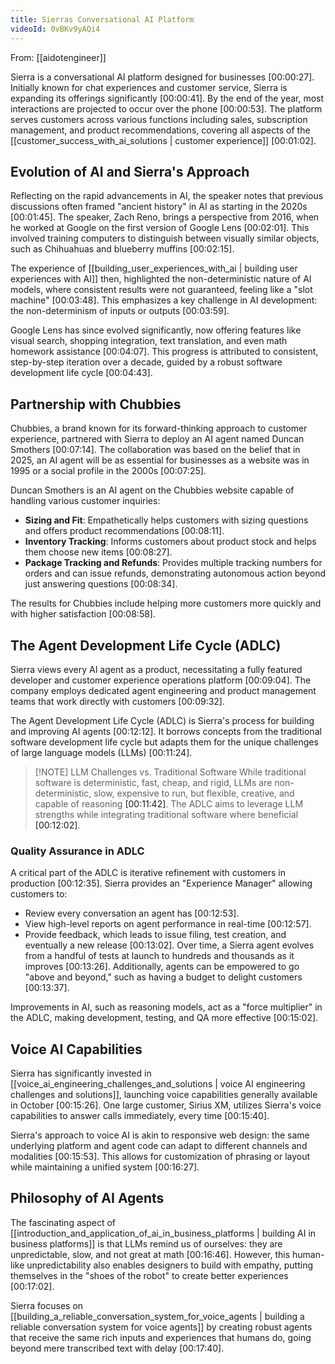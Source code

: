 ```yaml
---
title: Sierras Conversational AI Platform
videoId: 0vBKv9yAQi4
---
```


From: [[aidotengineer]] <br/> 

Sierra is a conversational AI platform designed for businesses <a class="yt-timestamp" data-t="00:00:27">[00:00:27]</a>. Initially known for chat experiences and customer service, Sierra is expanding its offerings significantly <a class="yt-timestamp" data-t="00:00:41">[00:00:41]</a>. By the end of the year, most interactions are projected to occur over the phone <a class="yt-timestamp" data-t="00:00:53">[00:00:53]</a>. The platform serves customers across various functions including sales, subscription management, and product recommendations, covering all aspects of the [[customer_success_with_ai_solutions | customer experience]] <a class="yt-timestamp" data-t="00:01:02">[00:01:02]</a>.

## Evolution of AI and Sierra's Approach

Reflecting on the rapid advancements in AI, the speaker notes that previous discussions often framed "ancient history" in AI as starting in the 2020s <a class="yt-timestamp" data-t="00:01:45">[00:01:45]</a>. The speaker, Zach Reno, brings a perspective from 2016, when he worked at Google on the first version of Google Lens <a class="yt-timestamp" data-t="00:02:01">[00:02:01]</a>. This involved training computers to distinguish between visually similar objects, such as Chihuahuas and blueberry muffins <a class="yt-timestamp" data-t="00:02:15">[00:02:15]</a>.

The experience of [[building_user_experiences_with_ai | building user experiences with AI]] then, highlighted the non-deterministic nature of AI models, where consistent results were not guaranteed, feeling like a "slot machine" <a class="yt-timestamp" data-t="00:03:48">[00:03:48]</a>. This emphasizes a key challenge in AI development: the non-determinism of inputs or outputs <a class="yt-timestamp" data-t="00:03:59">[00:03:59]</a>.

Google Lens has since evolved significantly, now offering features like visual search, shopping integration, text translation, and even math homework assistance <a class="yt-timestamp" data-t="00:04:07">[00:04:07]</a>. This progress is attributed to consistent, step-by-step iteration over a decade, guided by a robust software development life cycle <a class="yt-timestamp" data-t="00:04:43">[00:04:43]</a>.

## Partnership with Chubbies

Chubbies, a brand known for its forward-thinking approach to customer experience, partnered with Sierra to deploy an AI agent named Duncan Smothers <a class="yt-timestamp" data-t="00:07:14">[00:07:14]</a>. The collaboration was based on the belief that in 2025, an AI agent will be as essential for businesses as a website was in 1995 or a social profile in the 2000s <a class="yt-timestamp" data-t="00:07:25">[00:07:25]</a>.

Duncan Smothers is an AI agent on the Chubbies website capable of handling various customer inquiries:
*   **Sizing and Fit**: Empathetically helps customers with sizing questions and offers product recommendations <a class="yt-timestamp" data-t="00:08:11">[00:08:11]</a>.
*   **Inventory Tracking**: Informs customers about product stock and helps them choose new items <a class="yt-timestamp" data-t="00:08:27">[00:08:27]</a>.
*   **Package Tracking and Refunds**: Provides multiple tracking numbers for orders and can issue refunds, demonstrating autonomous action beyond just answering questions <a class="yt-timestamp" data-t="00:08:34">[00:08:34]</a>.

The results for Chubbies include helping more customers more quickly and with higher satisfaction <a class="yt-timestamp" data-t="00:08:58">[00:08:58]</a>.

## The Agent Development Life Cycle (ADLC)

Sierra views every AI agent as a product, necessitating a fully featured developer and customer experience operations platform <a class="yt-timestamp" data-t="00:09:04">[00:09:04]</a>. The company employs dedicated agent engineering and product management teams that work directly with customers <a class="yt-timestamp" data-t="00:09:32">[00:09:32]</a>.

The Agent Development Life Cycle (ADLC) is Sierra's process for building and improving AI agents <a class="yt-timestamp" data-t="00:12:12">[00:12:12]</a>. It borrows concepts from the traditional software development life cycle but adapts them for the unique challenges of large language models (LLMs) <a class="yt-timestamp" data-t="00:11:24">[00:11:24]</a>.

> [!NOTE] LLM Challenges vs. Traditional Software
> While traditional software is deterministic, fast, cheap, and rigid, LLMs are non-deterministic, slow, expensive to run, but flexible, creative, and capable of reasoning <a class="yt-timestamp" data-t="00:11:42">[00:11:42]</a>. The ADLC aims to leverage LLM strengths while integrating traditional software where beneficial <a class="yt-timestamp" data-t="00:12:02">[00:12:02]</a>.

### Quality Assurance in ADLC
A critical part of the ADLC is iterative refinement with customers in production <a class="yt-timestamp" data-t="00:12:35">[00:12:35]</a>. Sierra provides an "Experience Manager" allowing customers to:
*   Review every conversation an agent has <a class="yt-timestamp" data-t="00:12:53">[00:12:53]</a>.
*   View high-level reports on agent performance in real-time <a class="yt-timestamp" data-t="00:12:57">[00:12:57]</a>.
*   Provide feedback, which leads to issue filing, test creation, and eventually a new release <a class="yt-timestamp" data-t="00:13:02">[00:13:02]</a>.
Over time, a Sierra agent evolves from a handful of tests at launch to hundreds and thousands as it improves <a class="yt-timestamp" data-t="00:13:26">[00:13:26]</a>.
Additionally, agents can be empowered to go "above and beyond," such as having a budget to delight customers <a class="yt-timestamp" data-t="00:13:37">[00:13:37]</a>.

Improvements in AI, such as reasoning models, act as a "force multiplier" in the ADLC, making development, testing, and QA more effective <a class="yt-timestamp" data-t="00:15:02">[00:15:02]</a>.

## Voice AI Capabilities

Sierra has significantly invested in [[voice_ai_engineering_challenges_and_solutions | voice AI engineering challenges and solutions]], launching voice capabilities generally available in October <a class="yt-timestamp" data-t="00:15:26">[00:15:26]</a>. One large customer, Sirius XM, utilizes Sierra's voice capabilities to answer calls immediately, every time <a class="yt-timestamp" data-t="00:15:40">[00:15:40]</a>.

Sierra's approach to voice AI is akin to responsive web design: the same underlying platform and agent code can adapt to different channels and modalities <a class="yt-timestamp" data-t="00:15:53">[00:15:53]</a>. This allows for customization of phrasing or layout while maintaining a unified system <a class="yt-timestamp" data-t="00:16:27">[00:16:27]</a>.

## Philosophy of AI Agents

The fascinating aspect of [[introduction_and_application_of_ai_in_business_platforms | building AI in business platforms]] is that LLMs remind us of ourselves: they are unpredictable, slow, and not great at math <a class="yt-timestamp" data-t="00:16:46">[00:16:46]</a>. However, this human-like unpredictability also enables designers to build with empathy, putting themselves in the "shoes of the robot" to create better experiences <a class="yt-timestamp" data-t="00:17:02">[00:17:02]</a>.

Sierra focuses on [[building_a_reliable_conversation_system_for_voice_agents | building a reliable conversation system for voice agents]] by creating robust agents that receive the same rich inputs and experiences that humans do, going beyond mere transcribed text with delay <a class="yt-timestamp" data-t="00:17:40">[00:17:40]</a>.